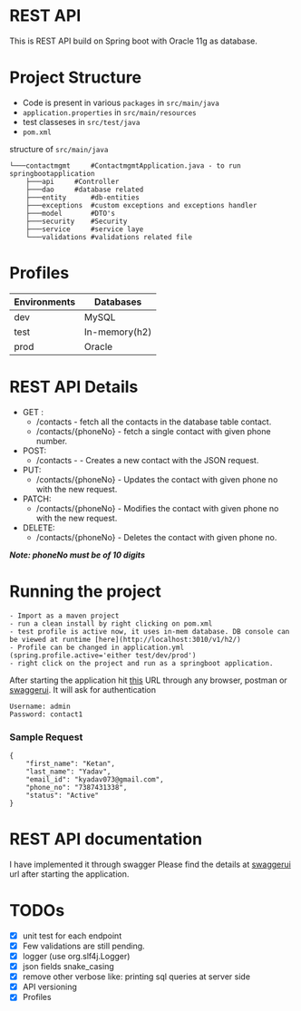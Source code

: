 # REST API

This is REST API build on Spring boot with Oracle 11g as database.

# Project Structure 

- Code is present in various `packages` in `src/main/java`
- `application.properties` in `src/main/resources`
- test classeses in `src/test/java`
- `pom.xml`

structure of `src/main/java`
```
└───contactmgmt		#ContactmgmtApplication.java - to run springbootapplication
    ├───api		#Controller
    ├───dao		#database related
    ├───entity		#db-entities
    ├───exceptions	#custom exceptions and exceptions handler
    ├───model		#DTO's
    ├───security	#Security
    ├───service		#service laye
    └───validations	#validations related file
```
# Profiles

| Environments  | Databases |
| ------------- | ------------- |
| dev  | MySQL |
| test  | In-memory(h2)  |
| prod  | Oracle |

# REST API Details
- GET :
    - /contacts             - fetch all the contacts in the database table contact.
    - /contacts/{phoneNo}   - fetch a single contact with given phone number.
- POST:
    - /contacts -           - Creates a new contact with the JSON request.
- PUT:
    - /contacts/{phoneNo}    - Updates the contact with given phone no with the new request.
- PATCH:
    - /contacts/{phoneNo}    - Modifies the contact with given phone no with the new request.
- DELETE:
    - /contacts/{phoneNo}    - Deletes the contact with given phone no.

***Note: phoneNo must be of 10 digits***

# Running the project 
	- Import as a maven project
    - run a clean install by right clicking on pom.xml
    - test profile is active now, it uses in-mem database. DB console can be viewed at runtime [here](http://localhost:3010/v1/h2/)
    - Profile can be changed in application.yml (spring.profile.active='either test/dev/prod')
    - right click on the project and run as a springboot application.
 
 After starting the application hit [this](http://localhost:3010/v1/contacts/) URL through any browser, postman or [swaggerui](http://localhost:3010/v1/swagger-ui.html). 
 It will ask for authentication 

```
Username: admin
Password: contact1
```

### Sample Request

```
{
    "first_name": "Ketan",
    "last_name": "Yadav",
    "email_id": "kyadav073@gmail.com",
    "phone_no": "7387431338",
    "status": "Active"
}
```
 
# REST API documentation

I have implemented it through swagger 
Please find the details at [swaggerui](http://localhost:3010/v1/swagger-ui.html) url after starting the application.
 
# TODOs
- [x] unit test for each endpoint
- [x] Few validations are still pending.
- [x] logger (use org.slf4j.Logger)
- [x] json fields snake_casing
- [x] remove other verbose like: printing sql queries at server side
- [x] API versioning
- [x] Profiles
